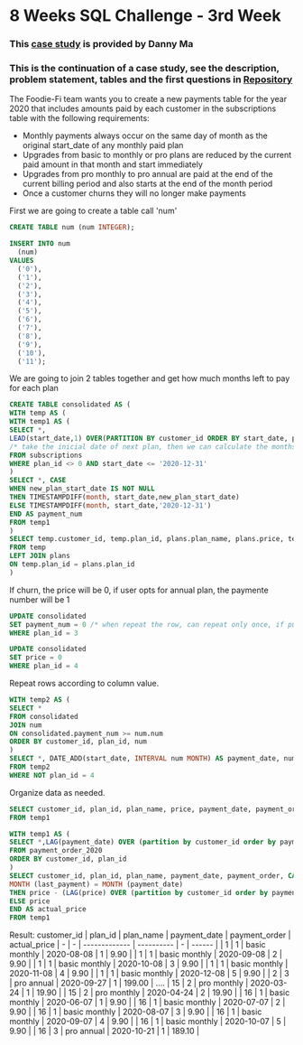 # 8 Weeks SQL Challenge - 3rd Week

### This [case study](https://8weeksqlchallenge.com/case-study-2/)  is provided by Danny Ma 

### This is the continuation of a case study, see the description, problem statement, tables and the first questions in [Repository](https://github.com/vieluo/-MYSQL-Case-Study-3/blob/main/CaseStudy3_DataAnalysisQuestions.md)

The Foodie-Fi team wants you to create a new payments table for the year 2020 that includes amounts paid by each customer in the subscriptions table with the following requirements:
* Monthly payments always occur on the same day of month as the original start_date of any monthly paid plan
* Upgrades from basic to monthly or pro plans are reduced by the current paid amount in that month and start immediately
* Upgrades from pro monthly to pro annual are paid at the end of the current billing period and also starts at the end of the month period
* Once a customer churns they will no longer make payments

First we are going to create a table call 'num'

```sql
CREATE TABLE num (num INTEGER);

INSERT INTO num
  (num)
VALUES
  ('0'),
  ('1'),
  ('2'),
  ('3'),
  ('4'),
  ('5'),
  ('6'),
  ('7'),
  ('8'),
  ('9'),
  ('10'),
  ('11');
```

We are going to join 2 tables together and get how much months left to pay for each plan
```sql
CREATE TABLE consolidated AS (
WITH temp AS (
WITH temp1 AS (
SELECT *, 
LEAD(start_date,1) OVER(PARTITION BY customer_id ORDER BY start_date, plan_id) AS new_plan_start_date 
/* take the inicial date of next plan, then we can calculate the months for each plan */
FROM subscriptions
WHERE plan_id <> 0 AND start_date <= '2020-12-31'
)
SELECT *, CASE
WHEN new_plan_start_date IS NOT NULL
THEN TIMESTAMPDIFF(month, start_date,new_plan_start_date)
ELSE TIMESTAMPDIFF(month, start_date,'2020-12-31')
END AS payment_num
FROM temp1
)
SELECT temp.customer_id, temp.plan_id, plans.plan_name, plans.price, temp.start_date, temp.new_plan_start_date, temp.payment_num
FROM temp
LEFT JOIN plans
ON temp.plan_id = plans.plan_id
)
```

If churn, the price will be 0, if user opts for annual plan, the paymente number will be 1
```sql
UPDATE consolidated
SET payment_num = 0 /* when repeat the row, can repeat only once, if put payment_num = 1, the row will be repeted twice */
WHERE plan_id = 3
```
```sql
UPDATE consolidated
SET price = 0
WHERE plan_id = 4
```

Repeat rows according to column value.
```sql
WITH temp2 AS (
SELECT *
FROM consolidated
JOIN num 
ON consolidated.payment_num >= num.num
ORDER BY customer_id, plan_id, num
)
SELECT *, DATE_ADD(start_date, INTERVAL num MONTH) AS payment_date, num+1 AS payment_order
FROM temp2
WHERE NOT plan_id = 4
```

Organize data as needed.
```sql
SELECT customer_id, plan_id, plan_name, price, payment_date, payment_order
FROM temp1
```

```sql
WITH temp1 AS (
SELECT *,LAG(payment_date) OVER (partition by customer_id order by payment_date) AS last_payment
FROM payment_order_2020
ORDER BY customer_id, plan_id
)
SELECT customer_id, plan_id, plan_name, payment_date, payment_order, CASE WHEN
MONTH (last_payment) = MONTH (payment_date)
THEN price - (LAG(price) OVER (partition by customer_id order by payment_date))
ELSE price
END AS actual_price
FROM temp1
```

Result:
customer_id | plan_id | plan_name | payment_date | payment_order | actual_price
| - | - | ------------- | ---------- | - | ------ |
| 1 | 1 | basic monthly | 2020-08-08 | 1 | 9.90   |
| 1 | 1 | basic monthly | 2020-09-08 | 2 | 9.90   |
| 1 | 1 | basic monthly | 2020-10-08 | 3 | 9.90   |
| 1 | 1 | basic monthly | 2020-11-08 | 4 | 9.90   |
| 1 | 1 | basic monthly | 2020-12-08 | 5 | 9.90   |
| 2 | 3 | pro annual    | 2020-09-27 | 1 | 199.00 |
....
| 15 | 2 | pro monthly   | 2020-03-24 | 1 | 19.90  |
| 15 | 2 | pro monthly   | 2020-04-24 | 2 | 19.90  |
| 16 | 1 | basic monthly | 2020-06-07 | 1 | 9.90   |
| 16 | 1 | basic monthly | 2020-07-07 | 2 | 9.90   |
| 16 | 1 | basic monthly | 2020-08-07 | 3 | 9.90   |
| 16 | 1 | basic monthly | 2020-09-07 | 4 | 9.90   |
| 16 | 1 | basic monthly | 2020-10-07 | 5 | 9.90   |
| 16 | 3 | pro annual    | 2020-10-21 | 1 | 189.10 |
